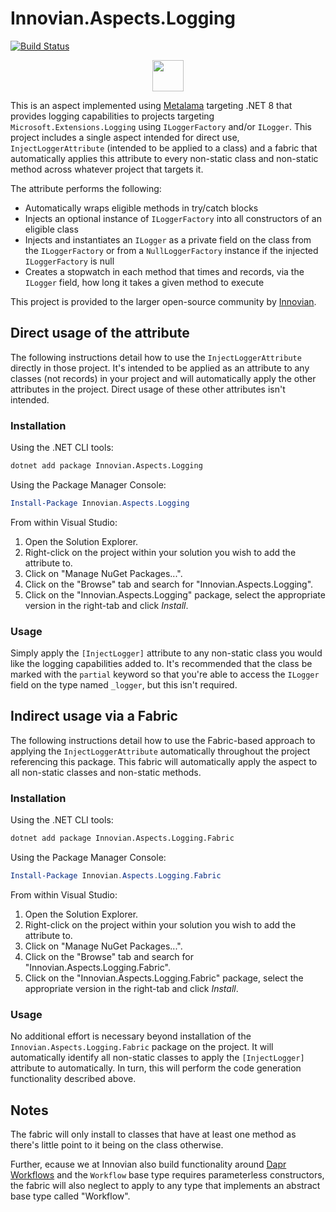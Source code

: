 # Innovian.Aspects.Logging
[![Build Status](https://dev.azure.com/innovian/Innovian%20Open%20Source/_apis/build/status%2FMetalama%20Aspects%2Finnovianhq.Innovian.Aspects.Logging?branchName=main)](https://dev.azure.com/innovian/Innovian%20Open%20Source/_build/latest?definitionId=334&branchName=main)

<p align="center">
	<img src="https://innovian.net/img/bluelogo.svg" width="50px"/>
</p>

This is an aspect implemented using [Metalama](https://github.com/postsharp/Metalama) targeting .NET 8 that provides logging capabilities to projects targeting `Microsoft.Extensions.Logging` using `ILoggerFactory` and/or `ILogger`. This project 
includes a single aspect intended for direct use, `InjectLoggerAttribute` (intended to be applied to a class) and a fabric that automatically applies this attribute to every non-static class and non-static method across whatever project that 
targets it.

The attribute performs the following:
- Automatically wraps eligible methods in try/catch blocks
- Injects an optional instance of `ILoggerFactory` into all constructors of an eligible class
- Injects and instantiates an `ILogger` as a private field on the class from the `ILoggerFactory` or from a `NullLoggerFactory` instance if the injected `ILoggerFactory` is null
- Creates a stopwatch in each method that times and records, via the `ILogger` field, how long it takes a given method to execute

This project is provided to the larger open-source community by [Innovian](https://innovian.net).

## Direct usage of the attribute
The following instructions detail how to use the `InjectLoggerAttribute` directly in those project. It's intended to be applied as an attribute to any classes (not records) in your project and will automatically apply the other attributes
in the project. Direct usage of these other attributes isn't intended.

### Installation

Using the .NET CLI tools:
```sh
dotnet add package Innovian.Aspects.Logging
```

Using the Package Manager Console:
```powershell
Install-Package Innovian.Aspects.Logging
```

From within Visual Studio:

1. Open the Solution Explorer.
2. Right-click on the project within your solution you wish to add the attribute to.
3. Click on "Manage NuGet Packages...".
4. Click on the "Browse" tab and search for "Innovian.Aspects.Logging".
5. Click on the "Innovian.Aspects.Logging" package, select the appropriate version in the right-tab and click *Install*.

### Usage
Simply apply the `[InjectLogger]` attribute to any non-static class you would like the logging capabilities added to. It's recommended that the class be marked with the `partial` keyword so that you're able to access the `ILogger` field on the 
type named `_logger`, but this isn't required.

## Indirect usage via a Fabric
The following instructions detail how to use the Fabric-based approach to applying the `InjectLoggerAttribute` automatically throughout the project referencing this package. This fabric will automatically apply the aspect to
all non-static classes and non-static methods.

### Installation

Using the .NET CLI tools:
```sh
dotnet add package Innovian.Aspects.Logging.Fabric
```

Using the Package Manager Console:
```powershell
Install-Package Innovian.Aspects.Logging.Fabric
```

From within Visual Studio:

1. Open the Solution Explorer.
2. Right-click on the project within your solution you wish to add the attribute to.
3. Click on "Manage NuGet Packages...".
4. Click on the "Browse" tab and search for "Innovian.Aspects.Logging.Fabric".
5. Click on the "Innovian.Aspects.Logging.Fabric" package, select the appropriate version in the right-tab and click *Install*.

### Usage
No additional effort is necessary beyond installation of the `Innovian.Aspects.Logging.Fabric` package on the project. It will automatically identify all non-static classes to apply the `[InjectLogger]` attribute to automatically. In turn, this
will perform the code generation functionality described above.

## Notes
The fabric will only install to classes that have at least one method as there's little point to it being on the class otherwise.

Further, ecause we at Innovian also build functionality around [Dapr Workflows](https://docs.dapr.io/developing-applications/building-blocks/workflow/workflow-overview/) and the `Workflow` base type requires parameterless constructors, the fabric will
also neglect to apply to any type that implements an abstract base type called "Workflow". 